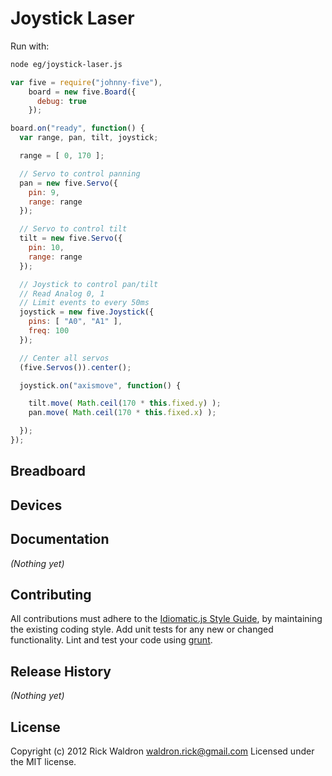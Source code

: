 # Joystick Laser

Run with:
```bash
node eg/joystick-laser.js
```


```javascript
var five = require("johnny-five"),
    board = new five.Board({
      debug: true
    });

board.on("ready", function() {
  var range, pan, tilt, joystick;

  range = [ 0, 170 ];

  // Servo to control panning
  pan = new five.Servo({
    pin: 9,
    range: range
  });

  // Servo to control tilt
  tilt = new five.Servo({
    pin: 10,
    range: range
  });

  // Joystick to control pan/tilt
  // Read Analog 0, 1
  // Limit events to every 50ms
  joystick = new five.Joystick({
    pins: [ "A0", "A1" ],
    freq: 100
  });

  // Center all servos
  (five.Servos()).center();

  joystick.on("axismove", function() {

    tilt.move( Math.ceil(170 * this.fixed.y) );
    pan.move( Math.ceil(170 * this.fixed.x) );

  });
});

```

## Breadboard





## Devices




## Documentation

_(Nothing yet)_









## Contributing
All contributions must adhere to the [Idiomatic.js Style Guide](https://github.com/rwldrn/idiomatic.js),
by maintaining the existing coding style. Add unit tests for any new or changed functionality. Lint and test your code using [grunt](https://github.com/cowboy/grunt).

## Release History
_(Nothing yet)_

## License
Copyright (c) 2012 Rick Waldron <waldron.rick@gmail.com>
Licensed under the MIT license.
